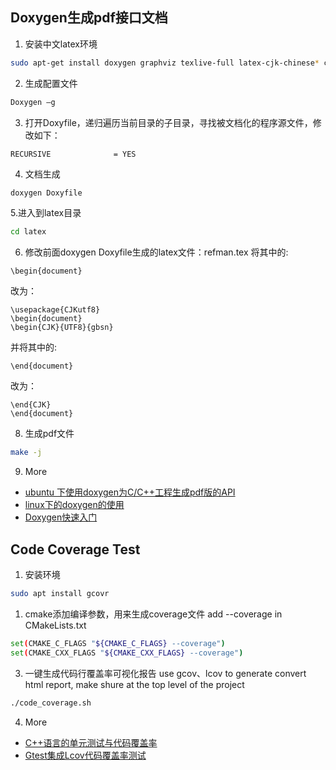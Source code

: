 ## Doxygen生成pdf接口文档

1. 安装中文latex环境

```bash
sudo apt-get install doxygen graphviz texlive-full latex-cjk-chinese* cjk-latex
```

2. 生成配置文件

```bash
Doxygen –g
```

3. 打开Doxyfile，递归遍历当前目录的子目录，寻找被文档化的程序源文件，修改如下：

```plain
RECURSIVE              = YES
```

4. 文档生成

```bash
doxygen Doxyfile
```

5.进入到latex目录

```bash
cd latex
```

6. 修改前面doxygen Doxyfile生成的latex文件：refman.tex
   将其中的:

```plain
\begin{document}
```

改为：

```plain
\usepackage{CJKutf8}
\begin{document}
\begin{CJK}{UTF8}{gbsn}
```

并将其中的:

```plain
\end{document}
```

改为：

```plain
\end{CJK}
\end{document}
```

8. 生成pdf文件

```bash
make -j
```
9. More
+ [ubuntu 下使用doxygen为C/C++工程生成pdf版的API](https://blog.csdn.net/jinking01/article/details/102809414)
+ [linux下的doxygen的使用](https://blog.csdn.net/yunjingguang/article/details/28266115)
+ [Doxygen快速入门](https://zhuanlan.zhihu.com/p/100223113)
## Code Coverage Test

1. 安装环境

```bash
sudo apt install gcovr
```

1. cmake添加编译参数，用来生成coverage文件
   add --coverage in CMakeLists.txt

```bash
set(CMAKE_C_FLAGS "${CMAKE_C_FLAGS} --coverage")
set(CMAKE_CXX_FLAGS "${CMAKE_CXX_FLAGS} --coverage")
```

3. 一键生成代码行覆盖率可视化报告
   use gcov、lcov to generate convert html report, make shure at the top level of the project

```bash
./code_coverage.sh
```

4. More
+ [C++语言的单元测试与代码覆盖率](https://paul.pub/gtest-and-coverage/)
+ [Gtest集成Lcov代码覆盖率测试](https://www.codeleading.com/article/93614362313/)
